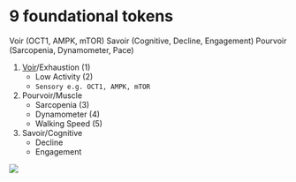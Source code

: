 # 9 foundational tokens

Voir (OCT1, AMPK, mTOR)
Savoir (Cognitive, Decline, Engagement)
Pourvoir (Sarcopenia, Dynamometer, Pace)

1. [Voir](https://www.ncbi.nlm.nih.gov/pmc/articles/PMC3398862/#:~:text=After%20hepatic%20uptake%20through%20OCT1,of%20energy%2Dconsuming%20gluconeogenic%20pathway.)/Exhaustion (1)
   - Low Activity (2)
   - `Sensory e.g. OCT1, AMPK, mTOR`
2. Pourvoir/Muscle
   - Sarcopenia (3)
   - Dynamometer (4)
   - Walking Speed (5)
3. Savoir/Cognitive
   - Decline 
   - Engagement

![](https://www.ncbi.nlm.nih.gov/pmc/articles/PMC3398862/bin/halms658070f2.jpg)
